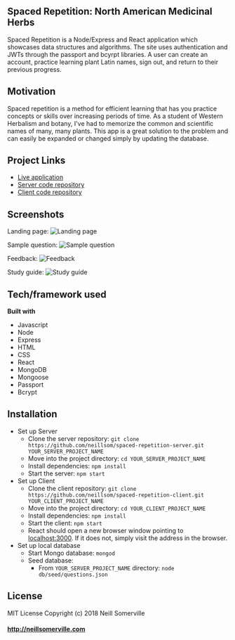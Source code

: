 ## Spaced Repetition: North American Medicinal Herbs

Spaced Repetition is a Node/Express and React application which showcases data structures and algorithms. The site uses authentication and JWTs through the passport and bcyrpt libraries. A user can create an account, practice learning plant Latin names, sign out, and return to their previous progress.

## Motivation
Spaced repetition is a method for efficient learning that has you practice concepts or skills over increasing periods of time. As a student of Western Herbalism and botany, I've had to memorize the common and scientific names of many, many plants. This app is a great solution to the problem and can easily be expanded or changed simply by updating the database. 

## Project Links
- [Live application](https://name-that-plant.herokuapp.com/)
- [Server code repository](https://github.com/neillsom/spaced-repetition-server) 
- [Client code repository](https://github.com/neillsom/spaced-repetition-client)

## Screenshots
Landing page:
![Landing page](https://lh3.googleusercontent.com/oksv4qG4iq1XFAAw7NAuxEFIPQBOIw4ge7F8X9MjaSmm0M_Yi8X3PQM936VLYlewes2prbx24GuE9WwO8-fV=w1920-h980-rw "Landing page")

Sample question:
![Sample question](https://lh4.googleusercontent.com/FnLSoIcR9Xb2kVUN-NLkPi8o44LQM5jq_CE1ZfdkYLTEpLRGkWaMKvatYVC7IhYTwjSvcEZtzwdR8ZvLv2gq=w1920-h980 "Sample question")

Feedback:
![Feedback](https://lh5.googleusercontent.com/EiB7s4X0AkCnY7-0e-xim94uxQnzXUMwQD4ugZSpKsn_k6AoZgCqlq4VzAngFtMU2ExfX0haQfsJ_6E-O0_b=w1920-h980 "Feedback")

Study guide:
![Study guide](https://lh6.googleusercontent.com/TEWBVvK7kmARYxAzUMZpl--uN685R8ibFxPfXxDhqu8ABcK6tFluS8rHNXqQyYIFqIt1wWuSOGlwVUmjBmfj=w1920-h980-rw "Study guide")

## Tech/framework used
<b>Built with</b>
- Javascript 
- Node
- Express
- HTML
- CSS
- React
- MongoDB
- Mongoose
- Passport
- Bcrypt


## Installation
- Set up Server
  - Clone the server repository: `git clone https://github.com/neillsom/spaced-repetition-server.git YOUR_SERVER_PROJECT_NAME`
  - Move into the project directory: `cd YOUR_SERVER_PROJECT_NAME`
  - Install dependencies: `npm install`
  - Start the server: `npm start`
- Set up Client
  - Clone the client repository: `git clone https://github.com/neillsom/spaced-repetition-client.git YOUR_CLIENT_PROJECT_NAME`
  - Move into the project directory: `cd YOUR_CLIENT_PROJECT_NAME`
  - Install dependencies: `npm install`
  - Start the client: `npm start`
  - React should open a new browser window pointing to [localhost:3000](localhost:3000). If it does not, simply visit the address in the browser. 
- Set up local database
  - Start Mongo database: `mongod`
  - Seed database:
    - From `YOUR_SERVER_PROJECT_NAME` directory: `node db/seed/questions.json`

## License
MIT License
Copyright (c) 2018 Neill Somerville

#### http://neillsomerville.com